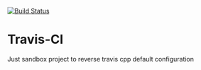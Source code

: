 [![Build Status](https://travis-ci.org/Mizux/travis-ci.svg?branch=master)](https://travis-ci.org/Mizux/travis-ci)

# Travis-CI
Just sandbox project to reverse travis cpp default configuration
